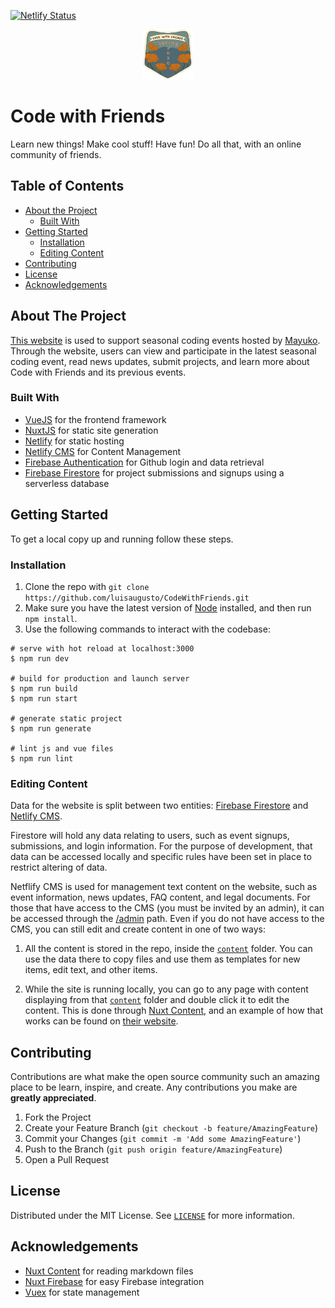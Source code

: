 [![Netlify Status](https://api.netlify.com/api/v1/badges/faa1505a-b30c-4b1a-9aae-af6e5ac5188b/deploy-status)](https://app.netlify.com/sites/code-with-friends/deploys)

<p align="center">
  <a href="https://code-with-friends.netlify.app">
    <img src="badge.png" alt="Logo" width="80" height="80">
  </a>
</p>

# Code with Friends

Learn new things! Make cool stuff! Have fun! Do all that, with an online community of friends. 

## Table of Contents

* [About the Project](#about-the-project)
  * [Built With](#built-with)
* [Getting Started](#getting-started)
  * [Installation](#installation)
  * [Editing Content](#editing-content)
* [Contributing](#contributing)
* [License](#license)
* [Acknowledgements](#acknowledgements)


## About The Project

[This website](https://code-with-friends.netlify.app) is used to support seasonal coding events hosted by [Mayuko](https://www.youtube.com/user/hellomayuko). Through the website, users can view and participate in the latest seasonal coding event, read news updates, submit projects, and learn more about Code with Friends and its previous events.

### Built With
* [VueJS](https://vuejs.org/) for the frontend framework
* [NuxtJS](https://nuxtjs.org/) for static site generation
* [Netlify](https://www.netlify.com/) for static hosting
* [Netlify CMS](https://www.netlifycms.org/) for Content Management
* [Firebase Authentication](https://firebase.google.com/products/auth) for Github login and data retrieval
* [Firebase Firestore](https://firebase.google.com/products/firestore) for project submissions and signups using a serverless database

## Getting Started

To get a local copy up and running follow these steps.

### Installation

1. Clone the repo with `git clone https://github.com/luisaugusto/CodeWithFriends.git`
2. Make sure you have the latest version of [Node](https://nodejs.org/) installed, and then run `npm install`.
3. Use the following commands to interact with the codebase:

```shell script
# serve with hot reload at localhost:3000
$ npm run dev

# build for production and launch server
$ npm run build
$ npm run start

# generate static project
$ npm run generate

# lint js and vue files
$ npm run lint
```

### Editing Content

Data for the website is split between two entities: [Firebase Firestore](https://firebase.google.com/products/firestore) and [Netlify CMS](https://www.netlifycms.org/). 

Firestore will hold any data relating to users, such as event signups, submissions, and login information. For the purpose of development, that data can be accessed locally and specific rules have been set in place to restrict altering of data. 

Netflify CMS is used for management text content on the website, such as event information, news updates, FAQ content, and legal documents. For those that have access to the CMS (you must be invited by an admin), it can be accessed through the [/admin](https://code-with-friends.netlify.app/admin) path. Even if you do not have access to the CMS, you can still edit and create content in one of two ways:

1. All the content is stored in the repo, inside the [`content`](/content) folder. You can use the data there to copy files and use them as templates for new items, edit text, and other items.

2. While the site is running locally, you can go to any page with content displaying from that [`content`](/content) folder and double click it to edit the content. This is done through [Nuxt Content](https://content.nuxtjs.org/), and an example of how that works can be found on [their website](https://content.nuxtjs.org/displaying#live-editing).

## Contributing

Contributions are what make the open source community such an amazing place to be learn, inspire, and create. Any contributions you make are **greatly appreciated**.

1. Fork the Project
2. Create your Feature Branch (`git checkout -b feature/AmazingFeature`)
3. Commit your Changes (`git commit -m 'Add some AmazingFeature'`)
4. Push to the Branch (`git push origin feature/AmazingFeature`)
5. Open a Pull Request

## License

Distributed under the MIT License. See [`LICENSE`](LICENSE) for more information.

## Acknowledgements

* [Nuxt Content](https://content.nuxtjs.org/) for reading markdown files
* [Nuxt Firebase](https://firebase.nuxtjs.org/) for easy Firebase integration
* [Vuex](https://vuex.vuejs.org/) for state management
